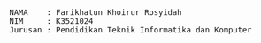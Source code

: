 <html>

<pre>
NAMA    : Farikhatun Khoirur Rosyidah
NIM     : K3521024
Jurusan : Pendidikan Teknik Informatika dan Komputer

</pre>
</html>
